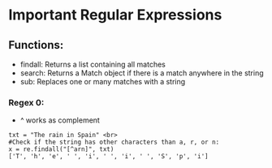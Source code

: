 # Important Regular Expressions #

## Functions:
- findall:	Returns a list containing all matches
- search:	Returns a Match object if there is a match anywhere in the string
- sub:	Replaces one or many matches with a string

### Regex 0:
- ^ works as complement
```
txt = "The rain in Spain" <br>
#Check if the string has other characters than a, r, or n:
x = re.findall("[^arn]", txt)
['T', 'h', 'e', ' ', 'i', ' ', 'i', ' ', 'S', 'p', 'i']
```
